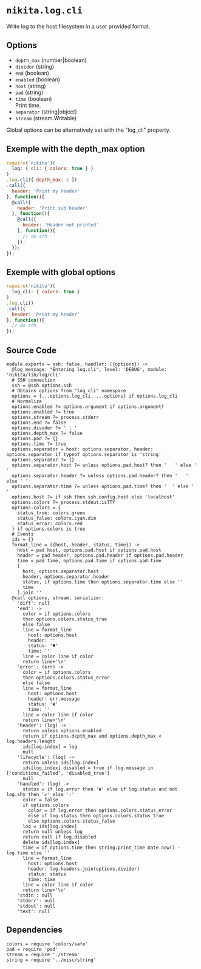 
# `nikita.log.cli`

Write log to the host filesystem in a user provided format.

## Options

* `depth_max` (number|boolean)    
* `divider` (string)    
* `end` (boolean)    
* `enabled` (boolean)    
* `host` (string)    
* `pad` (string)    
* `time` (boolean)    
  Print time.   
* `separator` (string|object)    
* `stream` (stream.Writable)  

Global options can be alternatively set with the "log_cli" property.

## Exemple with the depth_max option

```js
require('nikita')(
  log: { cli: { colors: true } }
)
.log.cli({ depth_max: 2 })
.call({
  header: 'Print my header'
}, function(){
  @call({
    header: 'Print sub header'
  }, function(){
    @call({
      header: 'Header not printed'
    }, function(){
      // do sth
    });
  });
});
```

## Exemple with global options

```js
require('nikita')(
  log_cli: { colors: true }
)
.log.cli()
.call({
  header: 'Print my header'
}, function(){
  // do sth
});
```

## Source Code

    module.exports = ssh: false, handler: ({options}) ->
      @log message: "Entering log.cli", level: 'DEBUG', module: 'nikita/lib/log/cli'
      # SSH connection
      ssh = @ssh options.ssh
      # Obtains options from "log_cli" namespace
      options = {...options.log_cli, ...options} if options.log_cli
      # Normalize
      options.enabled ?= options.argument if options.argument?
      options.enabled ?= true
      options.stream ?= process.stderr
      options.end ?= false
      options.divider ?= ' : '
      options.depth_max ?= false
      options.pad ?= {}
      options.time ?= true
      options.separator = host: options.separator, header: options.separator if typeof options.separator is 'string'
      options.separator ?= {}
      options.separator.host ?= unless options.pad.host? then '   ' else ' '
      options.separator.header ?= unless options.pad.header? then '   ' else ' '
      options.separator.time ?= unless options.pad.time? then '  ' else ' '
      options.host ?= if ssh then ssh.config.host else 'localhost'
      options.colors ?= process.stdout.isTTY
      options.colors = {
        status_true: colors.green
        status_false: colors.cyan.dim
        status_error: colors.red
      } if options.colors is true
      # Events
      ids = {}
      format_line = ({host, header, status, time}) ->
        host = pad host, options.pad.host if options.pad.host
        header = pad header, options.pad.header if options.pad.header
        time = pad time, options.pad.time if options.pad.time
        [
          host, options.separator.host
          header, options.separator.header
          status, if options.time then options.separator.time else ''
          time
        ].join ''
      @call options, stream, serializer:
        'diff': null
        'end': ->
          color = if options.colors
          then options.colors.status_true
          else false
          line = format_line
            host: options.host
            header: ''
            status: '♥'
            time: ''
          line = color line if color
          return line+'\n'
        'error': (err) ->
          color = if options.colors
          then options.colors.status_error
          else false
          line = format_line
            host: options.host
            header: err.message
            status: '✘'
            time: ''
          line = color line if color
          return line+'\n'
        'header': (log) ->
          return unless options.enabled
          return if options.depth_max and options.depth_max < log.headers.length
          ids[log.index] = log
          null
        'lifecycle': (log) ->
          return unless ids[log.index]
          ids[log.index].disabled = true if log.message in ['conditions_failed', 'disabled_true']
          null
        'handled': (log) ->
          status = if log.error then '✘' else if log.status and not log.shy then '✔' else '-'
          color = false
          if options.colors
            color = if log.error then options.colors.status_error
            else if log.status then options.colors.status_true
            else options.colors.status_false
          log = ids[log.index]
          return null unless log
          return null if log.disabled
          delete ids[log.index]
          time = if options.time then string.print_time Date.now() - log.time else ''
          line = format_line
            host: options.host
            header: log.headers.join(options.divider)
            status: status
            time: time
          line = color line if color
          return line+'\n'
        'stdin': null
        'stderr': null
        'stdout': null
        'text': null

## Dependencies

    colors = require 'colors/safe'
    pad = require 'pad'
    stream = require './stream'
    string = require '../misc/string'
